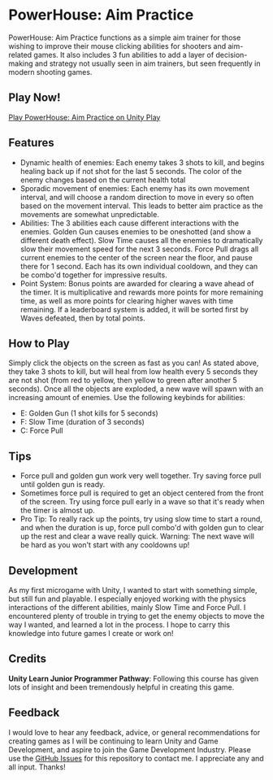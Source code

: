 # PowerHouse: Aim Practice

PowerHouse: Aim Practice functions as a simple aim trainer for those wishing to improve their mouse clicking abilities for shooters and aim-related games. It also includes 3 fun abilities to add a layer of decision-making and strategy not usually seen in aim trainers, but seen frequently in modern shooting games.

## Play Now!

[Play PowerHouse: Aim Practice on Unity Play](https://play.unity.com/en/games/4a46ca87-b84e-411a-969b-a9b17a313efb/powerhouse11)

## Features

- Dynamic health of enemies: Each enemy takes 3 shots to kill, and begins healing back up if not shot for the last 5 seconds. The color of the enemy changes based on the current health total
- Sporadic movement of enemies: Each enemy has its own movement interval, and will choose a random direction to move in every so often based on the movement interval. This leads to better aim practice as the movements are somewhat unpredictable.
- Abilities: The 3 abilities each cause different interactions with the enemies. Golden Gun causes enemies to be oneshotted (and show a different death effect). Slow Time causes all the enemies to dramatically slow their movement speed for the next 3 seconds. Force Pull drags all current enemies to the center of the screen near the floor, and pause there for 1 second. Each has its own individual cooldown, and they can be combo'd together for impressive results.
- Point System: Bonus points are awarded for clearing a wave ahead of the timer. It is multiplicative and rewards more points for more remaining time, as well as more points for clearing higher waves with time remaining. If a leaderboard system is added, it will be sorted first by Waves defeated, then by total points.

## How to Play

Simply click the objects on the screen as fast as you can! As stated above, they take 3 shots to kill, but will heal from low health every 5 seconds they are not shot (from red to yellow, then yellow to green after another 5 seconds). Once all the objects are exploded, a new wave will spawn with an increasing amount of enemies. Use the following keybinds for abilities:
- E: Golden Gun (1 shot kills for 5 seconds)
- F: Slow Time (duration of 3 seconds)
- C: Force Pull

## Tips
- Force pull and golden gun work very well together. Try saving force pull until golden gun is ready.
- Sometimes force pull is required to get an object centered from the front of the screen. Try using force pull early in a wave so that it's ready when the timer is almost up.
- Pro Tip: To really rack up the points, try using slow time to start a round, and when the duration is up, force pull combo'd with golden gun to clear up the rest and clear a wave really quick. Warning: The next wave will be hard as you won't start with any cooldowns up!

## Development

As my first microgame with Unity, I wanted to start with something simple, but still fun and playable. I especially enjoyed working with the physics interactions of the different abilities, mainly Slow Time and Force Pull. I encountered plenty of trouble in trying to get the enemy objects to move the way I wanted, and learned a lot in the process. I hope to carry this knowledge into future games I create or work on!

## Credits

**Unity Learn Junior Programmer Pathway**: Following this course has given lots of insight and been tremendously helpful in creating this game.

## Feedback

I would love to hear any feedback, advice, or general recommendations for creating games as I will be continuing to learn Unity and Game Development, and aspire to join the Game Development Industry. Please use the [GitHub Issues](https://github.com/code-greg-42/PowerHouseScripts/issues) for this repository to contact me. I appreciate any and all input. Thanks!

